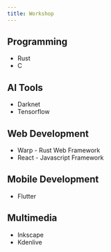 ```yaml
---
title: Workshop
---
```


## Programming
- Rust
- C

## AI Tools
- Darknet
- Tensorflow

## Web Development
- Warp - Rust Web Framework
- React - Javascript Framework

## Mobile Development
- Flutter

## Multimedia
- Inkscape
- Kdenlive
